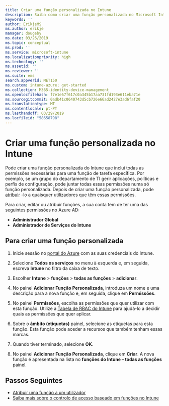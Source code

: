 ```yaml
---
title: Criar uma função personalizada no Intune
description: Saiba como criar uma função personalizada no Microsoft Intune.
keywords: ''
author: ErikjeMS
ms.author: erikje
manager: dougeby
ms.date: 03/26/2019
ms.topic: conceptual
ms.prod: ''
ms.service: microsoft-intune
ms.localizationpriority: high
ms.technology: ''
ms.assetid: ''
ms.reviewer: ''
ms.suite: ems
search.appverid: MET150
ms.custom: intune-azure; get-started
ms.collection: M365-identity-device-management
ms.openlocfilehash: f7e1e67f617c0a345b17aa731fd193e611eba71e
ms.sourcegitcommit: 0adb41c0640743d5cb726e66ad2427e3ad6faf20
ms.translationtype: MT
ms.contentlocale: pt-PT
ms.lasthandoff: 03/29/2019
ms.locfileid: "58658798"
---
```

# <a name="create-a-custom-role-in-intune"></a>Criar uma função personalizada no Intune

Pode criar uma função personalizada do Intune que inclui todas as permissões necessárias para uma função de tarefa específica. Por exemplo, se um grupo do departamento de TI gerir aplicações, políticas e perfis de configuração, pode juntar todas essas permissões numa só função personalizada. Depois de criar uma função personalizada, pode [atribuir](assign-role.md) -lo a quaisquer utilizadores que têm essas permissões.

Para criar, editar ou atribuir funções, a sua conta tem de ter uma das seguintes permissões no Azure AD:
- **Administrador Global**
- **Administrador de Serviços do Intune**

## <a name="to-create-a-custom-role"></a>Para criar uma função personalizada

1. Inicie sessão no [portal do Azure](https://portal.azure.com) com as suas credenciais do Intune.

2. Selecione **Todos os serviços** no menu à esquerda e, em seguida, escreva **Intune** no filtro da caixa de texto.

3. Escolher **Intune** > **funções** > **todas as funções** > **adicionar**.

4. No painel **Adicionar Função Personalizada**, introduza um nome e uma descrição para a nova função e, em seguida, clique em **Permissões**.

5. No painel **Permissões**, escolha as permissões que quer utilizar com esta função. Utilize a [Tabela de RBAC do Intune](https://gallery.technet.microsoft.com/Intune-RBAC-table-2e3c9a1a) para ajudá-lo a decidir quais as permissões que quer aplicar.

6. Sobre o **âmbito (etiquetas)** painel, selecione as etiquetas para esta função. Esta função pode aceder a recursos que também tenham essas marcas.

7. Quando tiver terminado, selecione **OK**.

8. No painel **Adicionar Função Personalizada**, clique em **Criar**. A nova função é apresentada na lista no **funções do Intune – todas as funções** painel.

## <a name="next-steps"></a>Passos Seguintes
- [Atribuir uma função a um utilizador](assign-role.md)
- [Saiba mais sobre o controlo de acesso baseado em funções no Intune](role-based-access-control.md)
